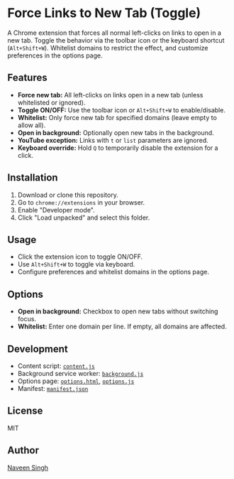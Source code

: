 # Force Links to New Tab (Toggle)

A Chrome extension that forces all normal left-clicks on links to open in a new tab. Toggle the behavior via the toolbar icon or the keyboard shortcut (`Alt+Shift+W`). Whitelist domains to restrict the effect, and customize preferences in the options page.

## Features

- **Force new tab:** All left-clicks on links open in a new tab (unless whitelisted or ignored).
- **Toggle ON/OFF:** Use the toolbar icon or `Alt+Shift+W` to enable/disable.
- **Whitelist:** Only force new tab for specified domains (leave empty to allow all).
- **Open in background:** Optionally open new tabs in the background.
- **YouTube exception:** Links with `t` or `list` parameters are ignored.
- **Keyboard override:** Hold `Q` to temporarily disable the extension for a click.

## Installation

1. Download or clone this repository.
2. Go to `chrome://extensions` in your browser.
3. Enable "Developer mode".
4. Click "Load unpacked" and select this folder.

## Usage

- Click the extension icon to toggle ON/OFF.
- Use `Alt+Shift+W` to toggle via keyboard.
- Configure preferences and whitelist domains in the options page.

## Options

- **Open in background:** Checkbox to open new tabs without switching focus.
- **Whitelist:** Enter one domain per line. If empty, all domains are affected.

## Development

- Content script: [`content.js`](content.js)
- Background service worker: [`background.js`](background.js)
- Options page: [`options.html`](options.html), [`options.js`](options.js)
- Manifest: [`manifest.json`](manifest.json)

## License

MIT

## Author

[Naveen Singh](https://github.com/snghnaveen)